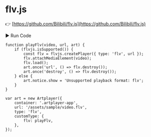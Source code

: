 # flv.js

👉 [https://github.com/Bilibili/flv.js](https://github.com/Bilibili/flv.js)

<div className="run-code" data-libs="https://cdnjs.cloudflare.com/ajax/libs/flv.js/1.6.2/flv.min.js">
    ▶ Run Code
</div>

```js{16-19}
function playFlv(video, url, art) {
    if (flvjs.isSupported()) {
        const flv = flvjs.createPlayer({ type: 'flv', url });
        flv.attachMediaElement(video);
        flv.load();
        art.once('url', () => flv.destroy());
        art.once('destroy', () => flv.destroy());
    } else {
        art.notice.show = 'Unsupported playback format: flv';
    }
}

var art = new Artplayer({
    container: '.artplayer-app',
    url: '/assets/sample/video.flv',
    type: 'flv',
    customType: {
        flv: playFlv,
    },
});
```